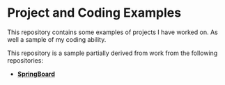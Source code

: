 # Project and Coding Examples

This repository contains some examples of projects I have worked on.  As well a sample of my coding ability.

This repository is a sample partially derived from work from the following repositories:

* [**SpringBoard**](https://github.com/stevepereira91/Springboard-Coursework) 


